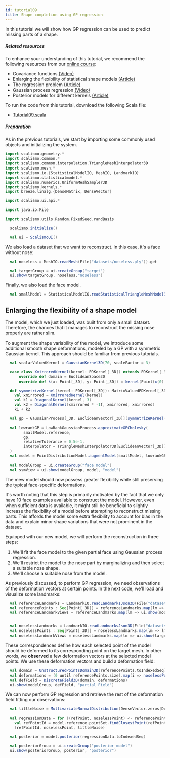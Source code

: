 ```yaml
---
id: tutorial09
title: Shape completion using GP regression
---
```


In this tutorial we will show how GP regression can be used to predict missing parts of a shape.

##### Related resources

To enhance your understanding of this tutorial, we recommend the following resources from our [online course](https://shapemodelling.cs.unibas.ch/ssm-course/):

- Covariance functions [(Video)](https://shapemodelling.cs.unibas.ch/ssm-course/week4/step4-2)
- Enlarging the flexibility of statistical shape models [(Article)](https://shapemodelling.cs.unibas.ch/ssm-course/week4/step4-7)
- The regression problem [(Article)](https://shapemodelling.cs.unibas.ch/ssm-course/week5/step5-2)
- Gaussian process regression [(Video)](https://shapemodelling.cs.unibas.ch/ssm-course/week5/step5-3)
- Posterior models for different kernels [(Article)](https://shapemodelling.cs.unibas.ch/ssm-course/week5/step5-4)


To run the code from this tutorial, download the following Scala file:
- [Tutorial09.scala](./Tutorial09.scala)


##### Preparation

As in the previous tutorials, we start by importing some commonly used objects and initializing the system.

```scala
import scalismo.geometry.*
import scalismo.common.*
import scalismo.common.interpolation.TriangleMeshInterpolator3D
import scalismo.mesh.*
import scalismo.io.{StatisticalModelIO, MeshIO, LandmarkIO}
import scalismo.statisticalmodel.*
import scalismo.numerics.UniformMeshSampler3D
import scalismo.kernels.*
import breeze.linalg.{DenseMatrix, DenseVector}

import scalismo.ui.api.*

import java.io.File

import scalismo.utils.Random.FixedSeed.randBasis
```


```scala
  scalismo.initialize()

  val ui = ScalismoUI()
```

We also load a dataset that we want to reconstruct. In this case, it's a face without nose:

```scala
  val noseless = MeshIO.readMesh(File("datasets/noseless.ply")).get

  val targetGroup = ui.createGroup("target")
  ui.show(targetGroup, noseless,"noseless")
```

Finally, we also load the face model.
```scala
  val smallModel = StatisticalModelIO.readStatisticalTriangleMeshModel3D(File("datasets/model.h5")).get
```

## Enlarging the flexibility of a shape model

The model, which we just loaded, was built from only a small dataset. Therefore, the chances that it manages to
reconstruct the missing nose properly are rather slim.

To augment the shape variability of the model, we introduce some additional smooth shape deformations, modeled by a GP with a symmetric Gaussian kernel. This approach should be familiar from previous tutorials.

```scala
  val scalarValuedKernel = GaussianKernel3D(70, scaleFactor = 3)

  case class XmirroredKernel(kernel: PDKernel[_3D]) extends PDKernel[_3D]:
      override def domain = EuclideanSpace3D
      override def k(x: Point[_3D], y: Point[_3D]) = kernel(Point(x(0) * -1f, x(1), x(2)), y)  

  def symmetrizeKernel(kernel: PDKernel[_3D]): MatrixValuedPDKernel[_3D] = 
    val xmirrored = XmirroredKernel(kernel)
    val k1 = DiagonalKernel(kernel, 3)
    val k2 = DiagonalKernel(xmirrored * -1f, xmirrored, xmirrored)
    k1 + k2  

  val gp = GaussianProcess[_3D, EuclideanVector[_3D]](symmetrizeKernel(scalarValuedKernel))

  val lowrankGP = LowRankGaussianProcess.approximateGPCholesky(
        smallModel.reference,
        gp,
        relativeTolerance = 0.5e-1,
        interpolator = TriangleMeshInterpolator3D[EuclideanVector[_3D]]()
  )
  val model = PointDistributionModel.augmentModel(smallModel, lowrankGP)

  val modelGroup = ui.createGroup("face model")
  val ssmView = ui.show(modelGroup, model, "model")
```

The mew model should now possess greater flexibility while still preserving the typical face-specific deformations.

It's worth noting that this step is primarily motivated by the fact that we only have 10 face examples available to construct the model. However, even when sufficient data is available, it might still be beneficial to slightly increase the flexibility of a model before attempting to reconstruct missing parts. This affords the model some extra flexibility to account for bias in the data and explain minor shape variations that were not prominent in the dataset.

Equipped with our new model, we will perform the reconstruction in three steps:

1. We'll fit the face model to the given partial face using Gaussian process regression.
2. We'll restrict the model to the nose part by marginalizing and then select a suitable nose shape.
3. We'll choose a suitable nose from the model.

As previously discussed, to perform GP regression, we need observations of the deformation vectors at certain points. In the next code, we'll load and visualize some landmarks:

```scala
  val referenceLandmarks = LandmarkIO.readLandmarksJson3D(File("datasets/modelLandmarks.json")).get
  val referencePoints : Seq[Point[_3D]] = referenceLandmarks.map(lm => lm.point)
  val referenceLandmarkViews = referenceLandmarks.map(lm => ui.show(modelGroup, lm, s"lm-${lm.id}"))


  val noselessLandmarks = LandmarkIO.readLandmarksJson3D(File("datasets/noselessLandmarks.json")).get
  val noselessPoints : Seq[Point[_3D]] = noselessLandmarks.map(lm => lm.point)
  val noselessLandmarkViews = noselessLandmarks.map(lm => ui.show(targetGroup, lm, s"lm-${lm.id}"))
```

These correspondences define how each selected point of the
model should be deformed to its corresponding point on the target mesh.
In other words, we **observed** a few deformation vectors at
the selected model points. We use these deformation vectors and build
a deformation field:

```scala
  val domain = UnstructuredPointsDomain3D(referencePoints.toIndexedSeq)
  val deformations = (0 until referencePoints.size).map(i => noselessPoints(i) - referencePoints(i) )
  val defField = DiscreteField3D(domain, deformations)
  ui.show(modelGroup, defField, "partial_Field")
```

We can now perform GP regression and retrieve the rest of the deformation field fitting our observations:

```scala
  val littleNoise = MultivariateNormalDistribution(DenseVector.zeros[Double](3), DenseMatrix.eye[Double](3) * 0.5)

  val regressionData = for ((refPoint, noselessPoint) <- referencePoints zip noselessPoints) yield
    val refPointId = model.reference.pointSet.findClosestPoint(refPoint).id
    (refPointId, noselessPoint, littleNoise)  

  val posterior = model.posterior(regressionData.toIndexedSeq)

  val posteriorGroup = ui.createGroup("posterior-model")
  ui.show(posteriorGroup, posterior, "posterior")
```
